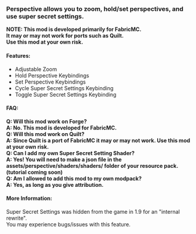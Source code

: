 ### Perspective allows you to zoom, hold/set perspectives, and use super secret settings.  
**NOTE: This mod is developed primarily for FabricMC.**  
**It may or may not work for ports such as Quilt.**  
**Use this mod at your own risk.**  

#### Features:  
- Adjustable Zoom  
- Hold Perspective Keybindings  
- Set Perspective Keybindings  
- Cycle Super Secret Settings Keybinding  
- Toggle Super Secret Settings Keybinding  

#### FAQ:  
**Q: Will this mod work on Forge?**  
**A: No. This mod is developed for FabricMC.**  
**Q: Will this mod work on Quilt?**  
**A: Since Quilt is a port of FabricMC it may or may not work. Use this mod at your own risk.**  
**Q: Can I add my own Super Secret Setting Shader?**  
**A: Yes! You will need to make a json file in the assets/perspective/shaders/shaders/ folder of your resource pack. (tutorial coming soon)**  
**Q: Am I allowed to add this mod to my own modpack?**  
**A: Yes, as long as you give attribution.**  

#### More Information:  
Super Secret Settings was hidden from the game in 1.9 for an "internal rewrite".  
You may experience bugs/issues with this feature.  
